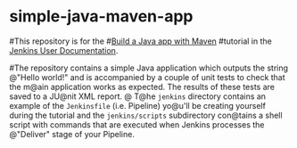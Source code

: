# simple-java-maven-app

#This repository is for the
#[Build a Java app with Maven](https://jenkins.io/doc/tutorials/build-a-java-app-with-maven/)
#tutorial in the [Jenkins User Documentation](https://jenkins.io/doc/).

#The repository contains a simple Java application which outputs the string
@"Hello world!" and is accompanied by a couple of unit tests to check that the
m@ain application works as expected. The results of these tests are saved to a
JU@nit XML report.
@
T@he `jenkins` directory contains an example of the `Jenkinsfile` (i.e. Pipeline)
yo@u'll be creating yourself during the tutorial and the `jenkins/scripts` subdirectory
con@tains a shell script with commands that are executed when Jenkins processes
the @"Deliver" stage of your Pipeline.
